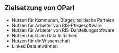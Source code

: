 Zielsetzung von OParl
---------------------

- Nutzen für Kommunen, Bürger, politische Parteien
- Nutzen für Anbieter von RIS-Pflegesoftware
- Nutzen für Anbieter von RIS-Darstellungssoftware
- Nutzen für Open Data Initiativen
- Nutzen für die Wissenschaft
- Linked Data erwähnen
